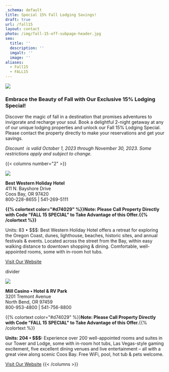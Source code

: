 ```yaml
---
_schema: default
title: Special 15% Fall Lodging Savings!
draft: true
url: /fall15
layout: contact
photo: /img/fall-15-off-subpage-header.jpg
seo:
  title: ''
  description: ''
  imgalt: ''
  image: ''
aliases:
  - Fall15
  - FALL15
---
```

<style>
.fa-w-16{ width: 2em;}
</style>

![](/img/fall-15-2023-header-695x322.jpg)

### Embrace the Beauty of Fall with Our Exclusive 15% Lodging Special!

Discover the magic of fall in a destination that promises adventures to invigorate and recharge your soul. Book a delightful 2-night getaway at any of our unique lodging properties and unlock our Fall 15% Lodging Special. Please contact the property directly to make your reservations and get your savings.

*Discount&nbsp; is valid October 1, 2023 through November 30, 2023. Some restrictions apply and subject to change.*

{{< columns number="2" >}}

![](/img/New-Best-Western-exterior.jpg)

**Best Western Holiday Hotel**<br>411 N. Bayshore Drive<br>Coos Bay, OR 97420<br>800-228-8655 \| 541-269-5111

**{{% colortext color="#d74029" %}}**Note: Please Call Property Directly with Code "FALL 15 SPECIAL" to Take Advantage of this Offer.**{{% /colortext %}}**

Units: 83 • $$$: Best Western Holiday Hotel offers a retreat for exploring the Oregon Coast, dunes, lighthouse, beaches, historic sites, and annual festivals & events. Located across the street from the Bay, within easy walking distance to downtown shopping & dining. Comfortable, well-appointed rooms, some with in-room hot tubs.

[Visit Our Website](https://www.bestwestern.com/en_US/book/hotels-in-coos-bay/best-western-holiday-hotel/propertyCode.38071.html)

divider

![](/img/Mill-hotelfront-cement-fixed.jpg)

**Mill Casino • Hotel & RV Park**<br>3201 Tremont Avenue<br>North Bend, OR 97459<br>800-953-4800 \|&nbsp;541-756-8800

{{% colortext color="#d74029" %}}**Note: Please Call Property Directly with Code "FALL 15 SPECIAL" to Take Advantage of this Offer.**{{% /colortext %}}

**Units: 204 • $$$:**&nbsp;Experience over 200 well-appointed rooms and suites in our Tower and Lodge, some with in-room hot tubs, Las Vegas-style gaming excitement, five excellent dining venues and live entertainment – all with a great view along scenic Coos Bay. Free WiFi, pool, hot tub & pets welcome.

<a target="_blank" rel="noopener" href="https://www.themillcasino.com/">Visit Our Website</a>
{{< /columns >}}